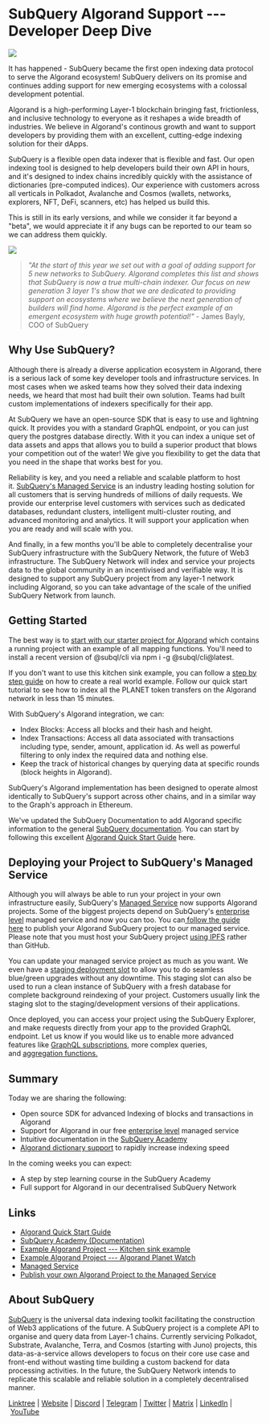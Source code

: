 # SubQuery Algorand Support --- Developer Deep Dive

![](https://miro.medium.com/max/1400/0*dWLpYWAAOhdRK6Dc)

It has happened - SubQuery became the first open indexing data protocol to serve the Algorand ecosystem! SubQuery delivers on its promise and continues adding support for new emerging ecosystems with a colossal development potential.

Algorand is a high-performing Layer-1 blockchain bringing fast, frictionless, and inclusive technology to everyone as it reshapes a wide breadth of industries. We believe in Algorand's continous growth and want to support developers by providing them with an excellent, cutting-edge indexing solution for their dApps.

SubQuery is a flexible open data indexer that is flexible and fast. Our open indexing tool is designed to help developers build their own API in hours, and it's designed to index chains incredibly quickly with the assistance of dictionaries (pre-computed indices). Our experience with customers across all verticals in Polkadot, Avalanche and Cosmos (wallets, networks, explorers, NFT, DeFi, scanners, etc) has helped us build this.

This is still in its early versions, and while we consider it far beyond a "beta", we would appreciate it if any bugs can be reported to our team so we can address them quickly.

![](https://miro.medium.com/max/1400/0*kDXe6VnwNjOAeyKE)

> _"At the start of this year we set out with a goal of adding support for 5 new networks to SubQuery. Algorand completes this list and shows that SubQuery is now a true multi-chain indexer. Our focus on new generation 3 layer 1's show that we are dedicated to providing support on ecosystems where we believe the next generation of builders will find home. Algorand is the perfect example of an emergent ecosystem with huge growth potential!"_ - James Bayly, COO of SubQuery

## Why Use SubQuery?

Although there is already a diverse application ecosystem in Algorand, there is a serious lack of some key developer tools and infrastructure services. In most cases when we asked teams how they solved their data indexing needs, we heard that most had built their own solution. Teams had built custom implementations of indexers specifically for their app.

At SubQuery we have an open-source SDK that is easy to use and lightning quick. It provides you with a standard GraphQL endpoint, or you can just query the postgres database directly. With it you can index a unique set of data assets and apps that allows you to build a superior product that blows your competition out of the water! We give you flexibility to get the data that you need in the shape that works best for you.

Reliability is key, and you need a reliable and scalable platform to host it. [SubQuery's Managed Service](https://www.subquery.network/managedservices) is an industry leading hosting solution for all customers that is serving hundreds of millions of daily requests. We provide our enterprise level customers with services such as dedicated databases, redundant clusters, intelligent multi-cluster routing, and advanced monitoring and analytics. It will support your application when you are ready and will scale with you.

And finally, in a few months you'll be able to completely decentralise your SubQuery infrastructure with the SubQuery Network, the future of Web3 infrastructure. The SubQuery Network will index and service your projects data to the global community in an incentivised and verifiable way. It is designed to support any SubQuery project from any layer-1 network including Algorand, so you can take advantage of the scale of the unified SubQuery Network from launch.

## Getting Started

The best way is to [start with our starter project for Algorand](https://github.com/subquery/algorand-subql-starter) which contains a running project with an example of all mapping functions. You'll need to install a recent version of @subql/cli via npm i -g @subql/cli@latest.

If you don't want to use this kitchen sink example, you can follow a [step by step guide](https://academy.subquery.network/quickstart/quickstart_chains/algorand.html) on how to create a real world example. Follow our quick start tutorial to see how to index all the PLANET token transfers on the Algorand network in less than 15 minutes.

With SubQuery's Algorand integration, we can:

- Index Blocks: Access all blocks and their hash and height.
- Index Transactions: Access all data associated with transactions including type, sender, amount, application id. As well as powerful filtering to only index the required data and nothing else.
- Keep the track of historical changes by querying data at specific rounds (block heights in Algorand).

SubQuery's Algorand implementation has been designed to operate almost identically to SubQuery's support across other chains, and in a similar way to the Graph's approach in Ethereum.

We've updated the SubQuery Documentation to add Algorand specific information to the general [SubQuery documentation](https://academy.subquery.network/quickstart/quickstart_chains/algorand.html). You can start by following this excellent [Algorand Quick Start Guide](https://academy.subquery.network/quickstart/quickstart_chains/algorand.html) here.

## Deploying your Project to SubQuery's Managed Service

Although you will always be able to run your project in your own infrastructure easily, SubQuery's [Managed Service](https://subquery.network/managedservices) now supports Algorand projects. Some of the biggest projects depend on SubQuery's [enterprise level](./20211228-enterprise-hosted.md) managed service and now you can too. You can[ follow the guide here](https://academy.subquery.network/run_publish/publish.html#) to publish your Algorand SubQuery project to our managed service. Please note that you must host your SubQuery project [using IPFS](https://academy.subquery.network/run_publish/publish.html) rather than GitHub.

You can update your managed service project as much as you want. We even have a [staging deployment slot](./20210604-Deployment-Slots-are-here-for-SubQuery-Projects.md) to allow you to do seamless blue/green upgrades without any downtime. This staging slot can also be used to run a clean instance of SubQuery with a fresh database for complete background reindexing of your project. Customers usually link the staging slot to the staging/development versions of their applications.

Once deployed, you can access your project using the SubQuery Explorer, and make requests directly from your app to the provided GraphQL endpoint. Let us know if you would like us to enable more advanced features like [GraphQL subscriptions](https://academy.subquery.network/run_publish/subscription.html), more complex queries, and [aggregation functions.](https://academy.subquery.network/run_publish/aggregate.html)

## Summary

Today we are sharing the following:

- Open source SDK for advanced Indexing of blocks and transactions in Algorand
- Support for Algorand in our free [enterprise level](https://academy.subquery.network/run_publish/aggregate.html) managed service
- Intuitive documentation in the [SubQuery Academy](https://academy.subquery.network/quickstart/quickstart_chains/algorand.html)
- [Algorand dictionary support](https://explorer.subquery.network/subquery/subquery/Algorand-Dictionary) to rapidly increase indexing speed

In the coming weeks you can expect:

- A step by step learning course in the SubQuery Academy
- Full support for Algorand in our decentralised SubQuery Network

## Links

- [Algorand Quick Start Guide](https://academy.subquery.network/quickstart/quickstart_chains/algorand.html)
- [SubQuery Academy (Documentation)](https://academy.subquery.network/)
- [Example Algorand Project --- Kitchen sink example](https://github.com/subquery/algorand-subql-starter)
- [Example Algorand Project --- Algorand Planet Watch](https://github.com/jamesbayly/algorand-planet-watch)
- [Managed Service](https://explorer.subquery.network/)
- [Publish your own Algorand Project to the Managed Service](https://project.subquery.network/login)

## About SubQuery

[SubQuery](https://subquery.network/) is the universal data indexing toolkit facilitating the construction of Web3 applications of the future. A SubQuery project is a complete API to organise and query data from Layer-1 chains. Currently servicing Polkadot, Substrate, Avalanche, Terra, and Cosmos (starting with Juno) projects, this data-as-a-service allows developers to focus on their core use case and front-end without wasting time building a custom backend for data processing activities. In the future, the SubQuery Network intends to replicate this scalable and reliable solution in a completely decentralised manner.

​​[Linktree](https://linktr.ee/subquerynetwork) | [Website](https://subquery.network/) | [Discord](https://discord.com/invite/78zg8aBSMG) | [Telegram](https://t.me/subquerynetwork) | [Twitter](https://twitter.com/subquerynetwork) | [Matrix](https://matrix.to/#/#subquery:matrix.org) | [LinkedIn](https://www.linkedin.com/company/subquery) | [YouTube](https://www.youtube.com/channel/UCi1a6NUUjegcLHDFLr7CqLw)
